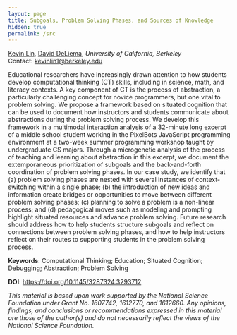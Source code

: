 ```yaml
---
layout: page
title: Subgoals, Problem Solving Phases, and Sources of Knowledge
hidden: true
permalink: /src
---
```


[Kevin Lin](/bio), [David DeLiema](http://www.david-deliema.com/),
*University of California, Berkeley*
<br />
Contact: <kevinlin1@berkeley.edu>

Educational researchers have increasingly drawn attention to how students
develop computational thinking (CT) skills, including in science, math, and
literacy contexts. A key component of CT is the process of abstraction, a
particularly challenging concept for novice programmers, but one vital to
problem solving. We propose a framework based on situated cognition that can be
used to document how instructors and students communicate about abstractions
during the problem solving process. We develop this framework in a multimodal
interaction analysis of a 32-minute long excerpt of a middle school student
working in the PixelBots JavaScript programming environment at a two-week
summer programming workshop taught by undergraduate CS majors. Through a
microgenetic analysis of the process of teaching and learning about abstraction
in this excerpt, we document the extemporaneous prioritization of subgoals and
the back-and-forth coordination of problem solving phases. In our case study,
we identify that (a) problem solving phases are nested with several instances
of context-switching within a single phase; (b) the introduction of new ideas
and information create bridges or opportunities to move between different
problem solving phases; (c) planning to solve a problem is a non-linear
process; and (d) pedagogical moves such as modeling and prompting highlight
situated resources and advance problem solving. Future research should address
how to help students structure subgoals and reflect on connections between
problem solving phases, and how to help instructors reflect on their routes to
supporting students in the problem solving process.

**Keywords**: Computational Thinking; Education; Situated Cognition; Debugging;
Abstraction; Problem Solving

**DOI**: <https://doi.org/10.1145/3287324.3293712>

*This material is based upon work supported by the National Science Foundation
under Grant No. 1607742, 1612770, and 1612660. Any opinions, findings, and
conclusions or recommendations expressed in this material are those of the
author(s) and do not necessarily reflect the views of the National Science
Foundation.*

